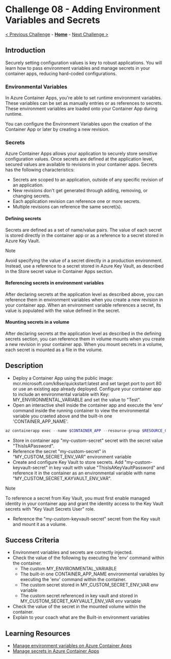 # Challenge 08 - Adding Environment Variables and Secrets

 [< Previous Challenge](./Challenge-07.md) - **[Home](../README.md)** - [Next Challenge >](./Challenge-09.md)

## Introduction
Securely setting configuration values is key to robust applications. You will learn how to pass environment variables and manage secrets in your container apps, reducing hard-coded configurations.

### Environmental Variables
In Azure Container Apps, you're able to set runtime environment variables. These variables can be set as manually entries or as references to secrets. These environment variables are loaded onto your Container App during runtime.

You can configure the Environment Variables upon the creation of the Container App or later by creating a new revision.

### Secrets

Azure Container Apps allows your application to securely store sensitive configuration values. Once secrets are defined at the application level, secured values are available to revisions in your container apps. Secrets has the following characteristics:
- Secrets are scoped to an application, outside of any specific revision of an application.
- New revisions don't get generated through adding, removing, or changing secrets.
- Each application revision can reference one or more secrets.
- Multiple revisions can reference the same secret(s).

#### Defining secrets
Secrets are defined as a set of name/value pairs. The value of each secret is stored directly in the container app or as a reference to a secret stored in Azure Key Vault.

> [!NOTE]
> Avoid specifying the value of a secret directly in a production environment. Instead, use a reference to a secret stored in Azure Key Vault, as described in the Store secret value in Container Apps section.

#### Referencing secrets in environment variables
After declaring secrets at the application level as described above, you can reference them in environment variables when you create a new revision in your container app. When an environment variable references a secret, its value is populated with the value defined in the secret.

#### Mounting secrets in a volume
After declaring secrets at the application level as described in the defining secrets section, you can reference them in volume mounts when you create a new revision in your container app. When you mount secrets in a volume, each secret is mounted as a file in the volume. 

## Description
- Deploy a Container App using the public image: mcr.microsoft.com/k8se/quickstart:latest and set target port to port 80 or use an existing app already deployed. Configure your container app to include an environmental variable with Key: MY_ENVIRONMENTAL_VARIABLE and set the value to "Test".
- Open an interactive shell inside the container app and execute the 'env' command inside the running container to view the environmental variable you craeted above and the built-in one 'CONTAINER_APP_NAME'.
``` powershell
az containerapp exec --name $CONTAINER_APP --resource-group $RESOURCE_GROUP
```
- Store in container app "my-custom-secret" secret with the secret value "ThisIsAPassword".
- Reference the secret "my-custom-secret" in "MY_CUSTOM_SECRET_ENV_VAR" environment variable
- Create and configure Key Vault to store secrets. Add "my-custom-keyvault-secret" in key vault with value "ThisIsAKeyVaultPassword" and reference it in the container as an environmental variable with name "MY_CUSTOM_SECRET_KAYVAULT_ENV_VAR".
> [!NOTE]
> To reference a secret from Key Vault, you must first enable managed identity in your container app and grant the identity access to the Key Vault secrets with "Key Vault Secrets User" role. 
- Reference the "my-custom-keyvault-secret" secret from the Key vault and mount it as a volume.

## Success Criteria
- Environment variables and secrets are correctly injected.
- Check the value of the following by executing the 'env' command within the container.
    - The custom MY_ENVIRONMENTAL_VARIABLE
    - The built-in one CONTAINER_APP_NAME environmental variables by executing the 'env' command within the container.
    - The custom secret stored in MY_CUSTOM_SECRET_ENV_VAR env variable
    - The custom secret referenced in key vault and stored in MY_CUSTOM_SECRET_KAYVAULT_ENV_VAR env variable
- Check the value of the secret in the mounted volume within the container.
- Explain to your coach what are the Built-in environment variables

## Learning Resources
- [Manage environment variables on Azure Container Apps](https://learn.microsoft.com/en-us/azure/container-apps/environment-variables)
- [Manage secrets in Azure Container Apps](https://learn.microsoft.com/en-us/azure/container-apps/manage-secrets)

